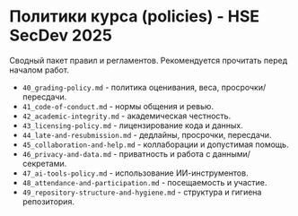 # Политики курса (policies) - HSE SecDev 2025

Сводный пакет правил и регламентов. Рекомендуется прочитать перед началом работ.

- `40_grading-policy.md` - политика оценивания, веса, просрочки/пересдачи.  
- `41_code-of-conduct.md` - нормы общения и ревью.  
- `42_academic-integrity.md` - академическая честность.  
- `43_licensing-policy.md` - лицензирование кода и данных.  
- `44_late-and-resubmission.md` - дедлайны, просрочки, пересдачи.  
- `45_collaboration-and-help.md` - коллаборации и допустимая помощь.  
- `46_privacy-and-data.md` - приватность и работа с данными/секретами.  
- `47_ai-tools-policy.md` - использование ИИ-инструментов.  
- `48_attendance-and-participation.md` - посещаемость и участие.  
- `49_repository-structure-and-hygiene.md` - структура и гигиена репозитория.  
